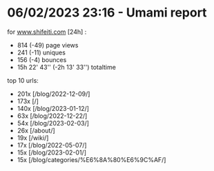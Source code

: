 # 06/02/2023 23:16 - Umami report
for www.shifeiti.com [24h] :

 - 814 (-49) page views
 - 241 (-11) uniques
 - 156 (-4) bounces
 - 15h 22' 43'' (-2h 13' 33'') totaltime


top 10 urls:
 - 201x [/blog/2022-12-09/]
 - 173x [/]
 - 140x [/blog/2023-01-12/]
 - 63x [/blog/2022-12-22/]
 - 54x [/blog/2023-02-03/]
 - 26x [/about/]
 - 19x [/wiki/]
 - 17x [/blog/2022-05-07/]
 - 15x [/blog/2023-02-01/]
 - 15x [/blog/categories/%E6%8A%80%E6%9C%AF/]


